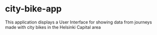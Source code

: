 # city-bike-app
This application displays a User Interface for showing data from journeys made with city bikes in the Helsinki Capital area
